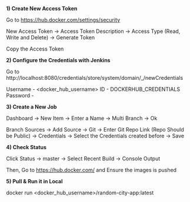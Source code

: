 
**1) Create New Access Token**

Go to https://hub.docker.com/settings/security

New Access Token -> Access Token Description -> Access Type (Read, Write and Delete) -> Generate Token

Copy the Access Token

**2) Configure the Credentials with Jenkins**

Go to http://localhost:8080/credentials/store/system/domain/_/newCredentials

Username - <docker_hub_username>
ID - DOCKERHUB_CREDENTIALS
Password - <Access Token>

**3) Create a New Job**

Dashboard -> New Item -> Enter a Name -> Multi Branch -> Ok

Branch Sources -> Add Source -> Git -> Enter Git Repo Link (Repo Should be Public) -> Credentials -> Select the Credentials created before -> Save

**4) Check Status**

Click Status -> master -> Select Recent Build -> Console Output 

Then, Go to https://hub.docker.com/ and Ensure the images is pushed

**5) Pull & Run it in Local**

docker run <docker_hub_username>/random-city-app:latest
